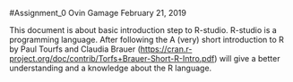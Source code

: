 #Assignment_0
Ovin Gamage
February 21, 2019

This document is about basic introduction step to R-studio. R-studio is a programming language.
After following the A (very) short introduction to R by Paul Tourfs and Claudia Brauer (https://cran.r-project.org/doc/contrib/Torfs+Brauer-Short-R-Intro.pdf) will give a better understanding and a knowledge about the R language.